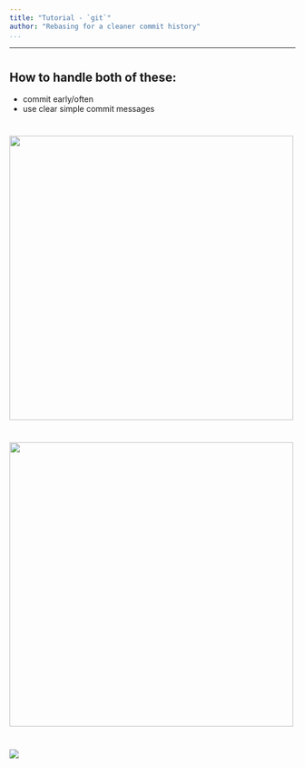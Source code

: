 ```yaml
---
title: "Tutorial - `git`"
author: "Rebasing for a cleaner commit history"
...
```


---

#
## How to handle both of these:

- commit early/often
- use clear simple commit messages

#

<p><img height="500px" src="images/merge-without-ff.png"/></p>

#

<p><img height="500px" src="images/fb.png"/></p>

#

<img class="logo" src="images/berkeley-school-of-information-logo.png"/>
